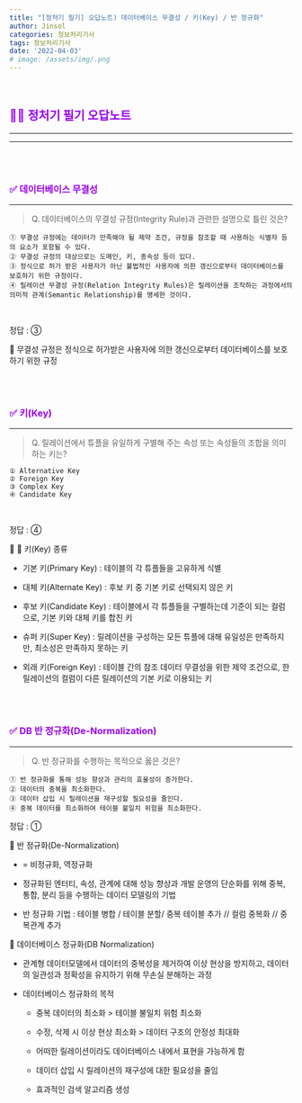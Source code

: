 ```yaml
---
title: "[정처기 필기] 오답노트) 데이터베이스 무결성 / 키(Key) / 반 정규화"
author: Jinsol
categories: 정보처리기사
tags: 정보처리기사
date: '2022-04-03'
# image: /assets/img/.png
---
```


<br>

## <span style="color:#9900F0">**🤷‍♀️ 정처기 필기 오답노트**</span>
<hr>
<hr>

<br>
<br>

### <span style="color:#9900F0">**✅ 데이터베이스 무결성**</span>
<hr>

> Q. 데이터베이스의 무결성 규정(Integrity Rule)과 관련한 설명으로 틀린 것은?

    ① 무결성 규정에는 데이터가 만족해야 될 제약 조건, 규정을 참조할 때 사용하는 식별자 등의 요소가 포함될 수 있다.
    ② 무결성 규정의 대상으로는 도메인, 키, 종속성 등이 있다.
    ③ 정식으로 허가 받은 사용자가 아닌 불법적인 사용자에 의한 갱신으로부터 데이터베이스를 보호하기 위한 규정이다.
    ④ 릴레이션 무결성 규정(Relation Integrity Rules)은 릴레이션을 조작하는 과정에서의 의미적 관계(Semantic Relationship)를 명세한 것이다.

<br>

정답 : ③ 

🔎 무결성 규정은 정식으로 허가받은 사용자에 의한 갱신으로부터 데이터베이스를 보호하기 위한 규정

<br>
<br>

### <span style="color:#9900F0">**✅ 키(Key)**</span>
<hr>

> Q. 릴레이션에서 튜플을 유일하게 구별해 주는 속성 또는 속성들의 조합을 의미하는 키는?

    ① Alternative Key
    ② Foreign Key
    ③ Complex Key
    ④ Candidate Key

<br>

정답 : ④

🔎 🌟 키(Key) 종류

- 기본 키(Primary Key) : 테이블의 각 튜플들을 고유하게 식별

- 대체 키(Alternate Key) : 후보 키 중 기본 키로 선택되지 않은 키

- 후보 키(Candidate Key) : 테이블에서 각 튜플들을 구별하는데 기준이 되는 컬럼으로, 기본 키와 대체 키를 합친 키

- 슈퍼 키(Super Key) : 릴레이션을 구성하는 모든 튜플에 대해 유일성은 만족하지만, 최소성은 만족하지 못하는 키

- 외래 키(Foreign Key) : 테이블 간의 참조 데이터 무결성을 위한 제약 조건으로, 한 릴레이션의 컬럼이 다른 릴레이션의 기본 키로 이용되는 키

<br>
<br>

### <span style="color:#9900F0">**✅ DB 반 정규화(De-Normalization)**</span>
<hr>

> Q. 반 정규화를 수행하는 목적으로 옳은 것은?

    ① 반 정규화를 통해 성능 향상과 관리의 효율성이 증가한다.
    ② 데이터의 중복을 최소화한다.
    ③ 데이터 삽입 시 릴레이션을 재구성할 필요성을 줄인다.
    ④ 중복 데이터를 최소화하여 테이블 불일치 위험을 최소화한다.

정답 : ①

🔎 반 정규화(De-Normalization)

- = 비정규화, 역정규화

- 정규화된 엔터티, 속성, 관계에 대해 성능 향상과 개발 운영의 단순화를 위해 중복, 통합, 분리 등을 수행하는 데이터 모델링의 기법

- 반 정규화 기법 : 테이블 병합 / 테이블 분할/ 중복 테이블 추가 // 컬럼 중복화 // 중복관계 추가

🔎 데이터베이스 정규화(DB Normalization)

- 관계형 데이터모델에서 데이터의 중복성을 제거하여 이상 현상을 방지하고, 데이터의 일관성과 정확성을 유지하기 위해 무손실 분해하는 과정

- 데이터베이스 정규화의 목적

    - 중복 데이터의 최소화 > 테이블 불일치 위험 최소화

    - 수정, 삭제 시 이상 현상 최소화 > 데이터 구조의 안정성 최대화

    - 어떠한 릴레이션이라도 데이터베이스 내에서 표현을 가능하게 함

    - 데이터 삽입 시 릴레이션의 재구성에 대한 필요성을 줄임

    - 효과적인 검색 알고리즘 생성